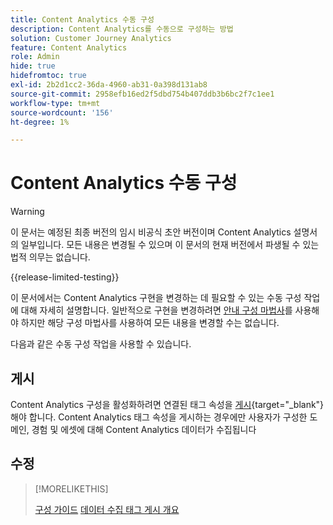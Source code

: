 ```yaml
---
title: Content Analytics 수동 구성
description: Content Analytics를 수동으로 구성하는 방법
solution: Customer Journey Analytics
feature: Content Analytics
role: Admin
hide: true
hidefromtoc: true
exl-id: 2b2d1cc2-36da-4960-ab31-0a398d131ab8
source-git-commit: 2958efb16ed2f5dbd754b407ddb3b6bc2f7c1ee1
workflow-type: tm+mt
source-wordcount: '156'
ht-degree: 1%

---
```


# Content Analytics 수동 구성

>[!WARNING]
>
>이 문서는 예정된 최종 버전의 임시 비공식 초안 버전이며 Content Analytics 설명서의 일부입니다. 모든 내용은 변경될 수 있으며 이 문서의 현재 버전에서 파생될 수 있는 법적 의무는 없습니다.
>

{{release-limited-testing}}

이 문서에서는 Content Analytics 구현을 변경하는 데 필요할 수 있는 수동 구성 작업에 대해 자세히 설명합니다. 일반적으로 구현을 변경하려면 [안내 구성 마법사](guided.md)를 사용해야 하지만 해당 구성 마법사를 사용하여 모든 내용을 변경할 수는 없습니다.

다음과 같은 수동 구성 작업을 사용할 수 있습니다.

## 게시

Content Analytics 구성을 활성화하려면 연결된 태그 속성을 [게시](https://experienceleague.adobe.com/en/docs/experience-platform/tags/publish/overview){target="_blank"}해야 합니다. Content Analytics 태그 속성을 게시하는 경우에만 사용자가 구성한 도메인, 경험 및 에셋에 대해 Content Analytics 데이터가 수집됩니다


## 수정

>[!MORELIKETHIS]
>
>[구성 가이드](guided.md)
>[데이터 수집 태그 게시 개요](https://experienceleague.adobe.com/en/docs/experience-platform/tags/publish/overview)
>